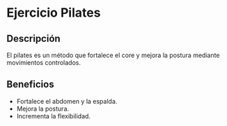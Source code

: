 # Ejercicio Pilates

## Descripción
El pilates es un método que fortalece el core y mejora la postura mediante movimientos controlados.

## Beneficios
- Fortalece el abdomen y la espalda.
- Mejora la postura.
- Incrementa la flexibilidad.